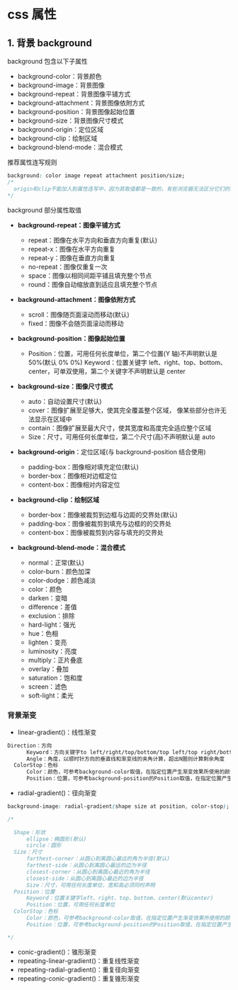 # css 属性

## 1. 背景 background

background 包含以下子属性

- background-color：背景颜色
- background-image：背景图像
- background-repeat：背景图像平铺方式
- background-attachment：背景图像依附方式
- background-position：背景图像起始位置
- background-size：背景图像尺寸模式
- background-origin：定位区域
- background-clip：绘制区域
- background-blend-mode：混合模式

推荐属性连写规则

```css
background: color image repeat attachment position/size;
/* 
  origin和clip不能加入到属性连写中，因为其取值都是一致的，有些浏览器无法区分它们的取值
*/
```

background 部分属性取值

- **background-repeat：图像平铺方式**

  - repeat：图像在水平方向和垂直方向重复(默认)
  - repeat-x：图像在水平方向重复
  - repeat-y：图像在垂直方向重复
  - no-repeat：图像仅重复一次
  - space：图像以相同间距平铺且填充整个节点
  - round：图像自动缩放直到适应且填充整个节点

- **background-attachment：图像依附方式**

  - scroll：图像随页面滚动而移动(默认)
  - fixed：图像不会随页面滚动而移动

- **background-position：图像起始位置**
  - Position：位置，可用任何长度单位，第二个位置(Y 轴)不声明默认是 50%(默认 0% 0%)
    Keyword：位置关键字 left、right、top、bottom、center，可单双使用，第二个关键字不声明默认是 center
- **background-size：图像尺寸模式**

  - auto：自动设置尺寸(默认)
  - cover：图像扩展至足够大，使其完全覆盖整个区域， 像某些部分也许无法显示在区域中
  - contain：图像扩展至最大尺寸，使其宽度和高度完全适应整个区域
  - Size：尺寸，可用任何长度单位，第二个尺寸(高)不声明默认是 auto

- **background-origin**：定位区域(与 background-position 结合使用)

  - padding-box：图像相对填充定位(默认)
  - border-box：图像相对边框定位
  - content-box：图像相对内容定位

- **background-clip：绘制区域**
  - border-box：图像被裁剪到边框与边距的交界处(默认)
  - padding-box：图像被裁剪到填充与边框的的交界处
  - content-box：图像被裁剪到内容与填充的交界处
- **background-blend-mode：混合模式**
  - normal：正常(默认)
  - color-burn：颜色加深
  - color-dodge：颜色减淡
  - color：颜色
  - darken：变暗
  - difference：差值
  - exclusion：排除
  - hard-light：强光
  - hue：色相
  - lighten：变亮
  - luminosity：亮度
  - multiply：正片叠底
  - overlay：叠加
  - saturation：饱和度
  - screen：滤色
  - soft-light：柔光

### 背景渐变

- linear-gradient()：线性渐变

```txt
Direction：方向
      Keyword：方向关键字to left/right/top/bottom/top left/top right/bottom left/bottom right(默认to bottom)
      Angle：角度，以顺时针方向的垂直线和渐变线的夹角计算，超出N圈则计算剩余角度
  ColorStop：色标
      Color：颜色，可参考background-color取值，在指定位置产生渐变效果所使用的颜色
      Position：位置，可参考background-position的Position取值，在指定位置产生渐变效果
```

- radial-gradient()：径向渐变

```css
background-image: radial-gradient(shape size at position, color-stop);

/*
  
  Shape：形状
      ellipse：椭圆形(默认)
      circle：圆形
  Size：尺寸
      farthest-corner：从圆心到离圆心最远的角为半径(默认)
      farthest-side：从圆心到离圆心最远的边为半径
      closest-corner：从圆心到离圆心最近的角为半径
      closest-side：从圆心到离圆心最近的边为半径
      Size：尺寸，可用任何长度单位，宽和高必须同时声明
  Position：位置
      Keyword：位置关键字left、right、top、bottom、center(默认center)
      Position：位置，可用任何长度单位
  ColorStop：色标
      Color：颜色，可参考background-color取值，在指定位置产生渐变效果所使用的颜色
      Position：位置，可参考background-position的Position取值，在指定位置产生渐变效果

*/
```

- conic-gradient()：锥形渐变
- repeating-linear-gradient()：重复线性渐变
- repeating-radial-gradient()：重复径向渐变
- repeating-conic-gradient()：重复锥形渐变
